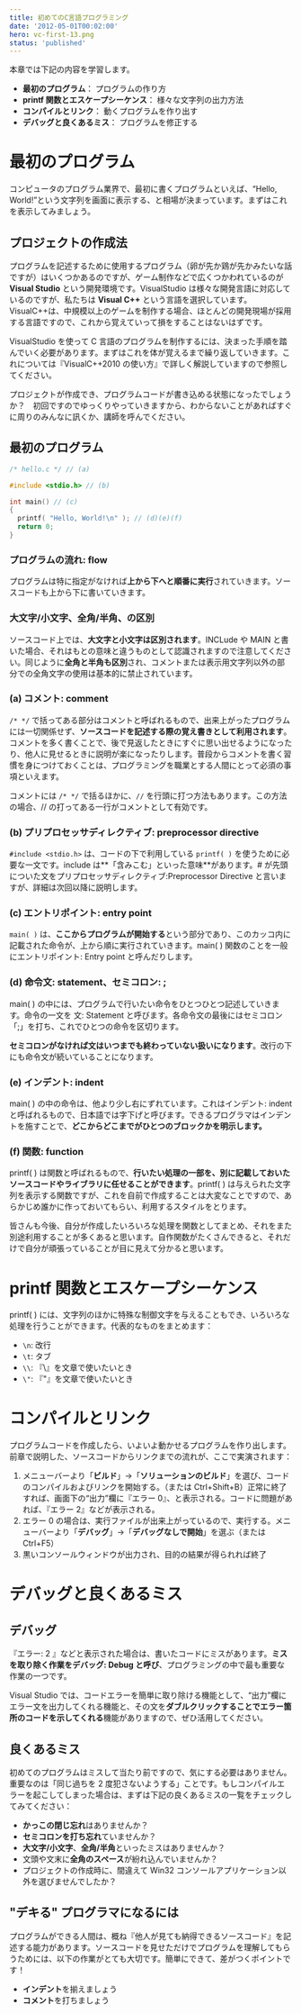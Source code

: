 ```yaml
---
title: 初めてのC言語プログラミング
date: '2012-05-01T00:02:00'
hero: vc-first-13.png
status: 'published'
---
```


本章では下記の内容を学習します。

- **最初のプログラム**： プログラムの作り方
- **printf 関数とエスケープシーケンス**： 様々な文字列の出力方法
- **コンパイルとリンク**： 動くプログラムを作り出す
- **デバッグと良くあるミス**： プログラムを修正する

# 最初のプログラム

コンピュータのプログラム業界で、最初に書くプログラムといえば、“Hello, World!”という文字列を画面に表示する、と相場が決まっています。まずはこれを表示してみましょう。

## プロジェクトの作成法

プログラムを記述するために使用するプログラム（卵が先か鶏が先かみたいな話ですが）はいくつかあるのですが、ゲーム制作などで広くつかわれているのが **Visual Studio** という開発環境です。VisualStudio は様々な開発言語に対応しているのですが、私たちは **Visual C++** という言語を選択しています。VisualC++は、中規模以上のゲームを制作する場合、ほとんどの開発現場が採用する言語ですので、これから覚えていって損をすることはないはずです。

VisualStudio を使って C 言語のプログラムを制作するには、決まった手順を踏んでいく必要があります。まずはこれを体が覚えるまで繰り返していきます。これについては『VisualC++2010 の使い方』で詳しく解説していますので参照してください。

プロジェクトが作成でき、プログラムコードが書き込める状態になったでしょうか？　初回ですのでゆっくりやっていきますから、わからないことがあればすぐに周りのみんなに訊くか、講師を呼んでください。

## 最初のプログラム

```cpp
/* hello.c */ // (a)

#include <stdio.h> // (b)

int main() // (c)
{
  printf( "Hello, World!\n" ); // (d)(e)(f)
  return 0;
}
```

### プログラムの流れ: flow

プログラムは特に指定がなければ**上から下へと順番に実行**されていきます。ソースコードも上から下に書いていきます。

### 大文字/小文字、全角/半角、の区別

ソースコード上では、**大文字と小文字は区別されます**。INCLude や MAIN と書いた場合、それはもとの意味と違うものとして認識されますので注意してください。同じように**全角と半角も区別**され、コメントまたは表示用文字列以外の部分での全角文字の使用は基本的に禁止されています。

### (a) コメント: comment

`/* */` で括ってある部分はコメントと呼ばれるもので、出来上がったプログラムには一切関係せず、**ソースコードを記述する際の覚え書きとして利用されます**。コメントを多く書くことで、後で見返したときにすぐに思い出せるようになったり、他人に見せるときに説明が楽になったりします。普段からコメントを書く習慣を身につけておくことは、プログラミングを職業とする人間にとって必須の事項といえます。

コメントには `/* */` で括るほかに、`//` を行頭に打つ方法もあります。この方法の場合、// の打ってある一行がコメントとして有効です。

### (b) プリプロセッサディレクティブ: preprocessor directive

`#include <stdio.h>` は、コードの下で利用している `printf( )` を使うために必要な一文です。include は**「含みこむ」といった意味**があります。# が先頭についた文をプリプロセッサディレクティブ:Preprocessor Directive と言いますが、詳細は次回以降に説明します。

### (c) エントリポイント: entry point

`main( )` は、**ここからプログラムが開始する**という部分であり、このカッコ内に記載された命令が、上から順に実行されていきます。main( ) 関数のことを一般にエントリポイント: Entry point と呼んだりします。

### (d) 命令文: statement、セミコロン: ;

main( ) の中には、プログラムで行いたい命令をひとつひとつ記述していきます。命令の一文を 文: Statement と呼びます。各命令文の最後にはセミコロン「;」を打ち、これでひとつの命令を区切ります。

**セミコロンがなければ文はいつまでも終わっていない扱いになります**。改行の下にも命令文が続いていることになります。

### (e) インデント: indent

main( ) の中の命令は、他より少し右にずれています。これはインデント: indent と呼ばれるもので、日本語では字下げと呼びます。できるプログラマはインデントを施すことで、**どこからどこまでがひとつのブロックかを明示します。**

### (f) 関数: function

printf( ) は関数と呼ばれるもので、**行いたい処理の一部を、別に記載しておいたソースコードやライブラリに任せることができます**。printf( ) は与えられた文字列を表示する関数ですが、これを自前で作成することは大変なことですので、あらかじめ誰かに作っておいてもらい、利用するスタイルをとります。

皆さんも今後、自分が作成したいろいろな処理を関数としてまとめ、それをまた別途利用することが多くあると思います。自作関数がたくさんできると、それだけで自分が頑張っていることが目に見えて分かると思います。

# printf 関数とエスケープシーケンス

printf( ) には、文字列のほかに特殊な制御文字を与えることもでき、いろいろな処理を行うことができます。代表的なものをまとめます：

- `\n`: 改行
- `\t`: タブ
- `\\`: 『\』を文章で使いたいとき
- `\"`: 『"』を文章で使いたいとき

# コンパイルとリンク

プログラムコードを作成したら、いよいよ動かせるプログラムを作り出します。前章で説明した、ソースコードからリンクまでの流れが、ここで実演されます：

1. メニューバーより「**ビルド**」→「**ソリューションのビルド**」を選び、コードのコンパイルおよびリンクを開始する。（または Ctrl+Shift+B）正常に終了すれば、画面下の“出力”欄に『エラー 0』、と表示される。コードに問題があれば、『エラー 2』などが表示される。
1. エラー 0 の場合は、実行ファイルが出来上がっているので、実行する。メニューバーより「**デバッグ**」→「**デバッグなしで開始**」を選ぶ（または Ctrl+F5）
1. 黒いコンソールウィンドウが出力され、目的の結果が得られれば終了

# デバッグと良くあるミス

## デバッグ

『エラー: 2 』などと表示された場合は、書いたコードにミスがあります。**ミスを取り除く作業をデバッグ: Debug と呼び**、プログラミングの中で最も重要な作業の一つです。

Visual Studio では、コードエラーを簡単に取り除ける機能として、“出力”欄にエラー文を出力してくれる機能と、その文を**ダブルクリックすることでエラー箇所のコードを示してくれる**機能がありますので、ぜひ活用してください。

## 良くあるミス

初めてのプログラムはミスして当たり前ですので、気にする必要はありません。重要なのは「同じ過ちを 2 度犯さないようする」ことです。もしコンパイルエラーを起こしてしまった場合は、まずは下記の良くあるミスの一覧をチェックしてみてください：

- **かっこの閉じ忘れ**はありませんか？
- **セミコロンを打ち忘れ**ていませんか？
- **大文字/小文字**、**全角/半角**といったミスはありませんか？
- 文頭や文末に**全角のスペース**が紛れ込んでいませんか？
- プロジェクトの作成時に、間違えて Win32 コンソールアプリケーション以外を選びませんでしたか？

## "デキる" プログラマになるには

プログラムができる人間は、概ね『他人が見ても納得できるソースコード』を記述する能力があります。ソースコードを見せただけでプログラムを理解してもらうためには、以下の作業がとても大切です。簡単にできて、差がつくポイントです！

- **インデント**を揃えましょう
- **コメント**を打ちましょう
